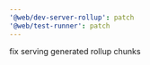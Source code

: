 ```yaml
---
'@web/dev-server-rollup': patch
'@web/test-runner': patch
---
```


fix serving generated rollup chunks
